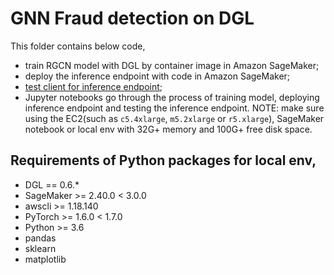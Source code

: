 # GNN Fraud detection on DGL


This folder contains below code,

- train RGCN model with DGL by container image in Amazon SageMaker;
- deploy the inference endpoint with code in Amazon SageMaker;
- [test client for inference endpoint](./FD_SL_DGL/code/);
- Jupyter notebooks go through the process of training model, deploying inference endpoint and testing the inference endpoint. NOTE: make sure using the EC2(such as `c5.4xlarge`, `m5.2xlarge` or `r5.xlarge`), SageMaker notebook or local env with 32G+ memory and 100G+ free disk space.


Requirements of Python packages for local env,
--------------
- DGL == 0.6.*
- SageMaker >= 2.40.0 < 3.0.0
- awscli >= 1.18.140
- PyTorch >= 1.6.0 < 1.7.0
- Python >= 3.6
- pandas
- sklearn
- matplotlib
